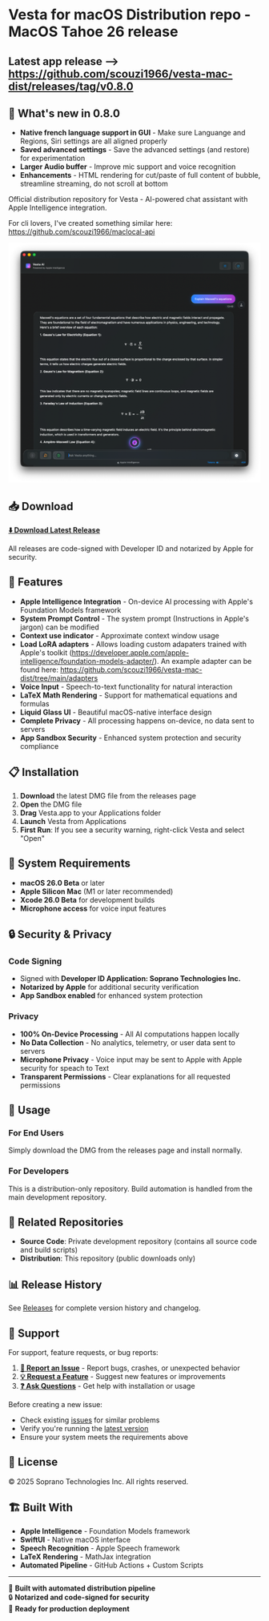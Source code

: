# Vesta for macOS Distribution repo - MacOS Tahoe 26 release

## Latest app release --> https://github.com/scouzi1966/vesta-mac-dist/releases/tag/v0.8.0

## 🚀 What's new in 0.8.0
- **Native french language support in GUI** - Make sure Languange and Regions, Siri settings are all aligned properly 
- **Saved advanced settings** - Save the advanced settings (and restore) for experimentation
- **Larger Audio buffer** - Improve mic support and voice recognition 
- **Enhancements** - HTML rendering for cut/paste of full content of bubble, streamline streaming, do not scroll at bottom
  

Official distribution repository for Vesta - AI-powered chat assistant with Apple Intelligence integration.

For cli lovers, I've created something similar here: https://github.com/scouzi1966/maclocal-api

![Vesta AI Chat Interface](images/vesta-0.8.0.png)

## 📥 Download

**[⬇️ Download Latest Release](https://github.com/scouzi1966/vesta-mac-dist/releases/latest)**

All releases are code-signed with Developer ID and notarized by Apple for security.

## 🚀 Features

- **Apple Intelligence Integration** - On-device AI processing with Apple's Foundation Models framework
- **System Prompt Control** - The system prompt (Instructions in Apple's jargon) can be modified
- **Context use indicator** - Approximate context window usage
- **Load LoRA adapters** - Allows loading custom adapaters trained with Apple's toolkit (https://developer.apple.com/apple-intelligence/foundation-models-adapter/). An example adapter can be found here: https://github.com/scouzi1966/vesta-mac-dist/tree/main/adapters
- **Voice Input** - Speech-to-text functionality for natural interaction
- **LaTeX Math Rendering** - Support for mathematical equations and formulas
- **Liquid Glass UI** - Beautiful macOS-native interface design
- **Complete Privacy** - All processing happens on-device, no data sent to servers
- **App Sandbox Security** - Enhanced system protection and security compliance

## 📋 Installation

1. **Download** the latest DMG file from the releases page
2. **Open** the DMG file
3. **Drag** Vesta.app to your Applications folder
4. **Launch** Vesta from Applications
5. **First Run**: If you see a security warning, right-click Vesta and select "Open"

## 📱 System Requirements

- **macOS 26.0 Beta** or later
- **Apple Silicon Mac** (M1 or later recommended)
- **Xcode 26.0 Beta** for development builds
- **Microphone access** for voice input features

## 🔒 Security & Privacy

### Code Signing
- Signed with **Developer ID Application: Soprano Technologies Inc.**
- **Notarized by Apple** for additional security verification
- **App Sandbox enabled** for enhanced system protection

### Privacy
- **100% On-Device Processing** - All AI computations happen locally
- **No Data Collection** - No analytics, telemetry, or user data sent to servers
- **Microphone Privacy** - Voice input may be sent to Apple with Apple security for speach to Text
- **Transparent Permissions** - Clear explanations for all requested permissions

## 📖 Usage

### For End Users
Simply download the DMG from the releases page and install normally.

### For Developers
This is a distribution-only repository. Build automation is handled from the main development repository.

## 🔗 Related Repositories

- **Source Code**: Private development repository (contains all source code and build scripts)
- **Distribution**: This repository (public downloads only)

## 📊 Release History

See [Releases](https://github.com/scouzi1966/vesta-mac-dist/releases) for complete version history and changelog.

## 💬 Support

For support, feature requests, or bug reports:

1. **[🐛 Report an Issue](https://github.com/scouzi1966/vesta-mac-dist/issues/new)** - Report bugs, crashes, or unexpected behavior
2. **[💡 Request a Feature](https://github.com/scouzi1966/vesta-mac-dist/issues/new)** - Suggest new features or improvements  
3. **[❓ Ask Questions](https://github.com/scouzi1966/vesta-mac-dist/issues)** - Get help with installation or usage

Before creating a new issue:
- Check existing [issues](https://github.com/scouzi1966/vesta-mac-dist/issues) for similar problems
- Verify you're running the [latest version](https://github.com/scouzi1966/vesta-mac-dist/releases/latest)
- Ensure your system meets the requirements above

## 📄 License

© 2025 Soprano Technologies Inc. All rights reserved.

## 🏗 Built With

- **Apple Intelligence** - Foundation Models framework
- **SwiftUI** - Native macOS interface
- **Speech Recognition** - Apple Speech framework  
- **LaTeX Rendering** - MathJax integration
- **Automated Pipeline** - GitHub Actions + Custom Scripts

---

🤖 **Built with automated distribution pipeline**  
🔒 **Notarized and code-signed for security**  
🚀 **Ready for production deployment**
